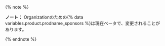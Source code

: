 {% note %}

**ノート：** Organizationのための{% data variables.product.prodname_sponsors %}は現在ベータで、変更されることがあります。

{% endnote %}
